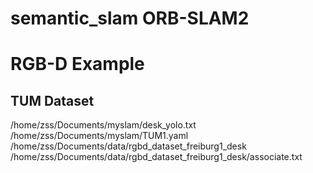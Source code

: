 # semantic_slam ORB-SLAM2

#  RGB-D Example
## TUM Dataset

/home/zss/Documents/myslam/desk_yolo.txt /home/zss/Documents/myslam/TUM1.yaml /home/zss/Documents/data/rgbd_dataset_freiburg1_desk /home/zss/Documents/data/rgbd_dataset_freiburg1_desk/associate.txt
  ```

